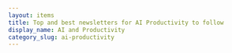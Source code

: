 ```yaml
---
layout: items
title: Top and best newsletters for AI Productivity to follow
display_name: AI and Productivity
category_slug: ai-productivity
---
```

